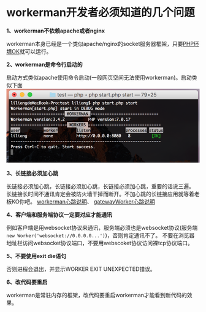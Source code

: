 # workerman开发者必须知道的几个问题
**1、workerman不依赖apache或者nginx**

workerman本身已经是一个类似apache/nginx的socket服务器框架，只要[PHP环境OK](http://doc.workerman.net/315116)就可以运行。

**2、workerman是命令行启动的**

启动方式类似apache使用命令启动(一般网页空间无法使用workerman)。启动类似下面
![](image/screenshot_1495620510498.png)

**3、长链接必须加心跳**

长链接必须加心跳，长链接必须加心跳，长链接必须加心跳，重要的话说三遍。 
长链接长时间不通讯肯定会被防火墙干掉而断开。不加心跳的长链接应用就等着老板KO你吧。
[workerman心跳说明](http://doc.workerman.net/315282)、 [gatewayWorker心跳说明](http://doc2.workerman.net/326139)

**4、客户端和服务端协议一定要对应才能通讯**

例如客户端是用websocket协议来通讯，服务端必须也是websocket协议(服务端```new Worker('websocket://0.0.0.0...')```)，否则肯定通讯不了。 
不要在浏览器地址栏访问websocket协议端口，不要用webscoket协议访问裸tcp协议端口。

**5、不要使用exit die语句**

否则进程会退出，并显示WORKER EXIT UNEXPECTED错误。

**6、改代码要重启**

workerman是常驻内存的框架，改代码要重启workerman才能看到新代码的效果。


